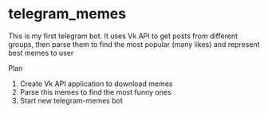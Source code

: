 # telegram_memes
This is my first telegram bot. It uses Vk API to get posts from different groups, then parse them to find the most popular (many likes) and represent best memes to user

Plan
1) Create Vk API application to download memes
2) Parse this memes to find the most funny ones
3) Start new telegram-memes bot
